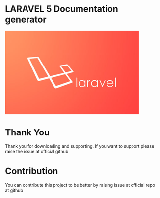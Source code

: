 # LARAVEL 5 Documentation generator
![Laravel](images/cover_image.jpg)

# Thank You
Thank you for downloading and supporting. If you want to support please raise the issue at official github

# Contribution
You can contribute this project to be better by raising issue at official repo at github